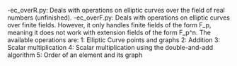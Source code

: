 -ec_overR.py: Deals with operations on elliptic curves over the field of real numbers (unfinished).
-ec_overF.py: Deals with operations on elliptic curves over finite fields. However, it only handles finite fields of the form F_p, meaning it does not work with extension fields of the form F_p^n. The available operations are:
  1: Elliptic Curve points and graphs
  2: Addition
  3: Scalar multiplication
  4: Scalar multiplication using the double-and-add algorithm
  5: Order of an element and its graph
